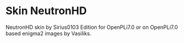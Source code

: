 Skin NeutronHD
=========

NeutronHD skin by Sirius0103
Edition for OpenPLi7.0 or on OpenPLi7.0 based enigma2 images by Vasiliks.
